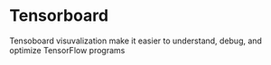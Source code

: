 # Tensorboard

Tensoboard  visuvalization make it easier to understand, debug, and optimize TensorFlow programs 

